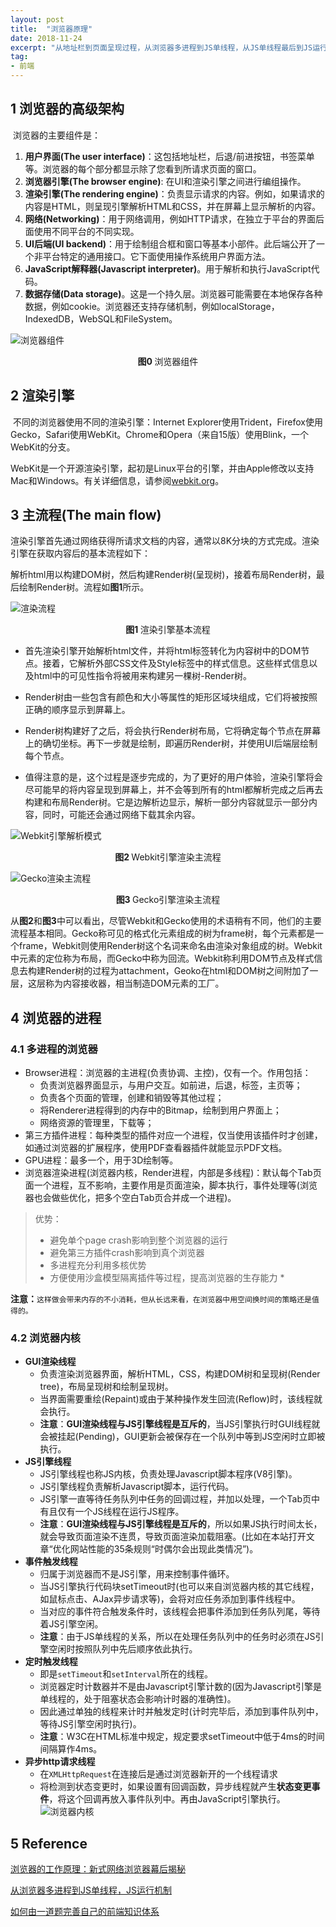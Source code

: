 ```yaml
---
layout: post
title:  "浏览器原理"
date: 2018-11-24
excerpt: "从地址栏到页面呈现过程，从浏览器多进程到JS单线程，从JS单线程最后到JS运行机制"
tag:
- 前端
---
```


## 1 浏览器的高级架构

​	浏览器的主要组件是：

1. **用户界面(The user interface)**：这包括地址栏，后退/前进按钮，书签菜单等。浏览器的每个部分都显示除了您看到所请求页面的窗口。
2. **浏览器引擎(The browser engine)**: 在UI和渲染引擎之间进行编组操作。
3. **渲染引擎(The rendering engine)**：负责显示请求的内容。例如，如果请求的内容是HTML，则呈现引擎解析HTML和CSS，并在屏幕上显示解析的内容。
4. **网络(Networking)**：用于网络调用，例如HTTP请求，在独立于平台的界面后面使用不同平台的不同实现。
5. **UI后端(UI backend)**：用于绘制组合框和窗口等基本小部件。此后端公开了一个非平台特定的通用接口。它下面使用操作系统用户界面方法。
6. **JavaScript解释器(Javascript interpreter)**。用于解析和执行JavaScript代码。
7. **数据存储(Data storage)**。这是一个持久层。浏览器可能需要在本地保存各种数据，例如cookie。浏览器还支持存储机制，例如localStorage，IndexedDB，WebSQL和FileSystem。

![浏览器组件](https://www.html5rocks.com/en/tutorials/internals/howbrowserswork/layers.png)

<center><b>图0 </b>浏览器组件</center>

## 2 渲染引擎

​	不同的浏览器使用不同的渲染引擎：Internet Explorer使用Trident，Firefox使用Gecko，Safari使用WebKit。Chrome和Opera（来自15版）使用Blink，一个WebKit的分支。

​	WebKit是一个开源渲染引擎，起初是Linux平台的引擎，并由Apple修改以支持Mac和Windows。有关详细信息，请参阅[webkit.org](http://webkit.org/)。	

## 3 主流程(The main flow)

​	渲染引擎首先通过网络获得所请求文档的内容，通常以8K分块的方式完成。渲染引擎在获取内容后的基本流程如下：

​	解析html用以构建DOM树，然后构建Render树(呈现树)，接着布局Render树，最后绘制Render树。流程如**图1**所示。

![渲染流程](https://www.html5rocks.com/en/tutorials/internals/howbrowserswork/flow.png)

<center><b>图1 </b>渲染引擎基本流程</center>

- 首先渲染引擎开始解析html文件，并将html标签转化为内容树中的DOM节点。接着，它解析外部CSS文件及Style标签中的样式信息。这些样式信息以及html中的可见性指令将被用来构建另一棵树-Render树。

- Render树由一些包含有颜色和大小等属性的矩形区域块组成，它们将被按照正确的顺序显示到屏幕上。

- Render树构建好了之后，将会执行Render树布局，它将确定每个节点在屏幕上的确切坐标。再下一步就是绘制，即遍历Render树，并使用UI后端层绘制每个节点。

- 值得注意的是，这个过程是逐步完成的，为了更好的用户体验，渲染引擎将会尽可能早的将内容呈现到屏幕上，并不会等到所有的html都解析完成之后再去构建和布局Render树。它是边解析边显示，解析一部分内容就显示一部分内容，同时，可能还会通过网络下载其余内容。

![Webkit引擎解析模式](https://www.html5rocks.com/en/tutorials/internals/howbrowserswork/webkitflow.png)

<center><b>图2 </b>Webkit引擎渲染主流程</center>

![Gecko渲染主流程](https://www.html5rocks.com/en/tutorials/internals/howbrowserswork/image008.jpg)

<center><b>图3 </b>Gecko引擎渲染主流程</center>

​	从**图2**和**图3**中可以看出，尽管Webkit和Gecko使用的术语稍有不同，他们的主要流程基本相同。Gecko称可见的格式化元素组成的树为frame树，每个元素都是一个frame，Webkit则使用Render树这个名词来命名由渲染对象组成的树。Webkit中元素的定位称为布局，而Gecko中称为回流。Webkit称利用DOM节点及样式信息去构建Render树的过程为attachment，Geoko在html和DOM树之间附加了一层，这层称为内容接收器，相当制造DOM元素的工厂。

## 4 浏览器的进程

### 4.1 多进程的浏览器

* Browser进程：浏览器的主进程(负责协调、主控)，仅有一个。作用包括：
   - 负责浏览器界面显示，与用户交互。如前进，后退，标签，主页等；
   - 负责各个页面的管理，创建和销毁等其他过程；
   - 将Renderer进程得到的内存中的Bitmap，绘制到用户界面上；
   - 网络资源的管理里，下载等；
* 第三方插件进程：每种类型的插件对应一个进程，仅当使用该插件时才创建，如通过浏览器的扩展程序，使用PDF查看器插件就能显示PDF文档。
* GPU进程：最多一个，用于3D绘制等。
* 浏览器渲染进程(浏览器内核，Render进程，内部是多线程)：默认每个Tab页面一个进程，互不影响，主要作用是页面渲染，脚本执行，事件处理等(浏览器也会做些优化，把多个空白Tab页合并成一个进程)。

> 优势：
>
> + 避免单个page crash影响到整个浏览器的运行
> + 避免第三方插件crash影响到真个浏览器
> + 多进程充分利用多核优势
> + 方便使用沙盒模型隔离插件等过程，提高浏览器的生存能力 *

**注意：**`这样做会带来内存的不小消耗，但从长远来看，在浏览器中用空间换时间的策略还是值得的。`

### 4.2 浏览器内核

+ **GUI渲染线程**
  - 负责渲染浏览器界面，解析HTML，CSS，构建DOM树和呈现树(Render tree)，布局呈现树和绘制呈现树。
  - 当界面需要重绘(Repaint)或由于某种操作发生回流(Reflow)时，该线程就会执行。
  - **注意**：**GUI渲染线程与JS引擎线程是互斥的**，当JS引擎执行时GUI线程就会被挂起(Pending)，GUI更新会被保存在一个队列中等到JS空闲时立即被执行。
+ **JS引擎线程**
  + JS引擎线程也称JS内核，负责处理Javascript脚本程序(V8引擎)。
  + JS引擎线程负责解析Javascript脚本，运行代码。
  + JS引擎一直等待任务队列中任务的回调过程，并加以处理，一个Tab页中有且仅有一个JS线程在运行JS程序。
  + **注意**：**GUI渲染线程与JS引擎线程是互斥的**，所以如果JS执行时间太长，就会导致页面渲染不连贯，导致页面渲染加载阻塞。(比如在本站打开文章“优化网站性能的35条规则“时偶尔会出现此类情况”)。
+ **事件触发线程**
  + 归属于浏览器而不是JS引擎，用来控制事件循环。
  + 当JS引擎执行代码块setTimeout时(也可以来自浏览器内核的其它线程，如鼠标点击、AJax异步请求等)，会将对应任务添加到事件线程中。
  + 当对应的事件符合触发条件时，该线程会把事件添加到任务队列尾，等待着JS引擎空闲。
  + **注意**：由于JS单线程的关系，所以在处理任务队列中的任务时必须在JS引擎空闲时按照队列中先后顺序依此执行。
+ **定时触发线程**
  + 即是`setTimeout`和`setInterval`所在的线程。
  + 浏览器定时计数器并不是由Javascript引擎计数的(因为Javascript引擎是单线程的，处于阻塞状态会影响计时器的准确性)。
  + 因此通过单独的线程来计时并触发定时(计时完毕后，添加到事件队列中，等待JS引擎空闲时执行)。
  + **注意**：W3C在HTML标准中规定，规定要求setTimeout中低于4ms的时间间隔算作4ms。
+ **异步http请求线程**
  + 在`XMLHttpRequest`在连接后是通过浏览器新开的一个线程请求
  + 将检测到状态变更时，如果设置有回调函数，异步线程就产生**状态变更事件**，将这个回调再放入事件队列中。再由JavaScript引擎执行。
![浏览器内核](https://user-gold-cdn.xitu.io/2018/1/21/1611938b2d39a5b2?imageslim)
## 5 Reference

[浏览器的工作原理：新式网络浏览器幕后揭秘](https://www.html5rocks.com/zh/tutorials/internals/howbrowserswork/)

[从浏览器多进程到JS单线程，JS运行机制](https://juejin.im/post/5a6547d0f265da3e283a1df7)

[如何由一道题完善自己的前端知识体系](http://www.dailichun.com/2018/03/12/whenyouenteraurl.html)